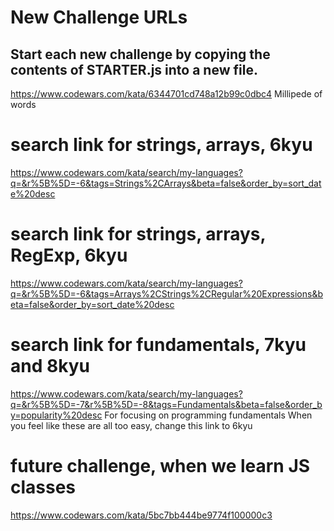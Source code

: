 
# New Challenge URLs
## Start each new challenge by copying the contents of STARTER.js into a new file. 
https://www.codewars.com/kata/6344701cd748a12b99c0dbc4 Millipede of words

# search link for strings, arrays, 6kyu
https://www.codewars.com/kata/search/my-languages?q=&r%5B%5D=-6&tags=Strings%2CArrays&beta=false&order_by=sort_date%20desc

# search link for strings, arrays, RegExp, 6kyu
https://www.codewars.com/kata/search/my-languages?q=&r%5B%5D=-6&tags=Arrays%2CStrings%2CRegular%20Expressions&beta=false&order_by=sort_date%20desc

# search link for fundamentals, 7kyu and 8kyu
https://www.codewars.com/kata/search/my-languages?q=&r%5B%5D=-7&r%5B%5D=-8&tags=Fundamentals&beta=false&order_by=popularity%20desc
For focusing on programming fundamentals
When you feel like these are all too easy, change this link to 6kyu

# future challenge, when we learn JS classes
https://www.codewars.com/kata/5bc7bb444be9774f100000c3
